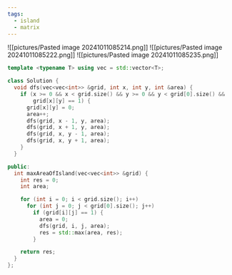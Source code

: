 ```yaml
---
tags:
  - island
  - matrix
---
```

![[pictures/Pasted image 20241011085214.png]]
![[pictures/Pasted image 20241011085222.png]]
![[pictures/Pasted image 20241011085235.png]]


```c++
template <typename T> using vec = std::vector<T>;

class Solution {
  void dfs(vec<vec<int>> &grid, int x, int y, int &area) {
    if (x >= 0 && x < grid.size() && y >= 0 && y < grid[0].size() &&
        grid[x][y] == 1) {
      grid[x][y] = 0;
      area++;
      dfs(grid, x - 1, y, area);
      dfs(grid, x + 1, y, area);
      dfs(grid, x, y - 1, area);
      dfs(grid, x, y + 1, area);
    }
  }

public:
  int maxAreaOfIsland(vec<vec<int>> &grid) {
    int res = 0;
    int area;

    for (int i = 0; i < grid.size(); i++)
      for (int j = 0; j < grid[0].size(); j++)
        if (grid[i][j] == 1) {
          area = 0;
          dfs(grid, i, j, area);
          res = std::max(area, res);
        }

    return res;
  }
};
```
